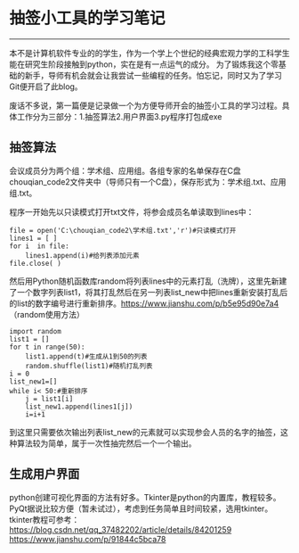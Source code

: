 # 抽签小工具的学习笔记
---
本不是计算机软件专业的的学生，作为一个学上个世纪的经典宏观力学的工科学生能在研究生阶段接触到python，实在是有一点运气的成分。
为了锻炼我这个零基础的新手，导师有机会就会让我尝试一些编程的任务。怕忘记，同时又为了学习Git便开启了此blog。

废话不多说，第一篇便是记录做一个为方便导师开会的抽签小工具的学习过程。具体工作分为三部分：1.抽签算法2.用户界面3.py程序打包成exe

## 抽签算法
会议成员分为两个组：学术组、应用组。各组专家的名单保存在C盘chouqian_code2文件夹中（导师只有一个C盘），保存形式为：学术组.txt、应用组.txt。

程序一开始先以只读模式打开txt文件，将参会成员名单读取到lines中：
```
file = open('C:\chouqian_code2\学术组.txt','r')#只读模式打开
lines1 = [ ]
for i  in file:
    lines1.append(i)#给列表添加元素
file.close( )
```
然后用Python随机函数库random将列表lines中的元素打乱（洗牌），这里先新建了一个数字列表list1，将其打乱然后在另一列表list_new中把lines重新安装打乱后的list的数字编号进行重新排序。https://www.jianshu.com/p/b5e95d90e7a4 （random使用方法）
```
import random
list1 = []
for t in range(50):
    list1.append(t)#生成从1到50的列表
    random.shuffle(list1)#随机打乱列表
i = 0
list_new1=[]
while i< 50:#重新排序
    j = list1[i]
    list_new1.append(lines1[j])
    i=i+1
```
到这里只需要依次输出列表list_new的元素就可以实现参会人员的名字的抽签，这种算法较为简单，属于一次性抽完然后一个一个输出。

## 生成用户界面
python创建可视化界面的方法有好多。Tkinter是python的内置库，教程较多。PyQt据说比较方便（暂未试过），考虑到任务简单且时间较紧，选用tkinter。
tkinter教程可参考：
https://blog.csdn.net/qq_37482202/article/details/84201259  https://www.jianshu.com/p/91844c5bca78



